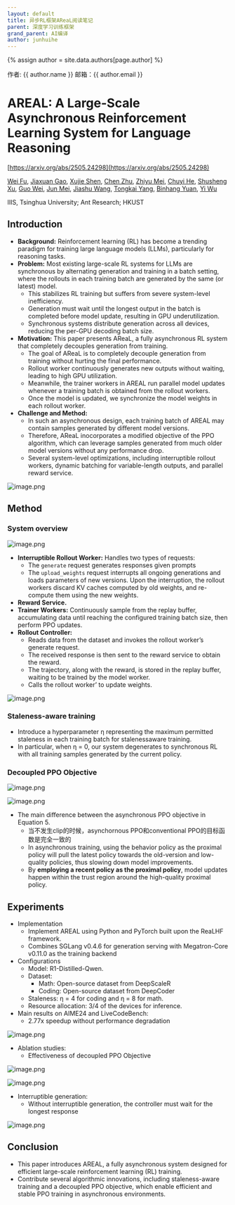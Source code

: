 ```yaml
---
layout: default
title: 异步RL框架AReaL阅读笔记
parent: 深度学习训练框架
grand_parent: AI编译
author: junhuihe
---
```


{% assign author = site.data.authors[page.author] %}
<div> 作者: {{ author.name }}  
 邮箱：{{ author.email }}
</div>

# AREAL: A Large-Scale Asynchronous Reinforcement Learning System for Language Reasoning

[https://arxiv.org/abs/2505.24298](https://arxiv.org/abs/2505.24298)

[Wei Fu](https://arxiv.org/search/cs?searchtype=author&query=Fu,+W), [Jiaxuan Gao](https://arxiv.org/search/cs?searchtype=author&query=Gao,+J), [Xujie Shen](https://arxiv.org/search/cs?searchtype=author&query=Shen,+X), [Chen Zhu](https://arxiv.org/search/cs?searchtype=author&query=Zhu,+C), [Zhiyu Mei](https://arxiv.org/search/cs?searchtype=author&query=Mei,+Z), [Chuyi He](https://arxiv.org/search/cs?searchtype=author&query=He,+C), [Shusheng Xu](https://arxiv.org/search/cs?searchtype=author&query=Xu,+S), [Guo Wei](https://arxiv.org/search/cs?searchtype=author&query=Wei,+G), [Jun Mei](https://arxiv.org/search/cs?searchtype=author&query=Mei,+J), [Jiashu Wang](https://arxiv.org/search/cs?searchtype=author&query=Wang,+J), [Tongkai Yang](https://arxiv.org/search/cs?searchtype=author&query=Yang,+T), [Binhang Yuan](https://arxiv.org/search/cs?searchtype=author&query=Yuan,+B), [Yi Wu](https://arxiv.org/search/cs?searchtype=author&query=Wu,+Y)

IIIS, Tsinghua University; Ant Research; HKUST

## **Introduction**

- **Background:** Reinforcement learning (RL) has become a trending paradigm for training large language models (LLMs), particularly for reasoning tasks.
- **Problem:** Most existing large-scale RL systems for LLMs are synchronous by alternating generation and training in a batch setting, where the rollouts in each training batch are generated by the same (or latest) model.
    - This stabilizes RL training but suffers from severe system-level inefficiency.
    - Generation must wait until the longest output in the batch is completed before model update, resulting in GPU underutilization.
    - Synchronous systems distribute generation across all devices, reducing the per-GPU decoding batch size.
- **Motivation:** This paper presents AReaL, a fully asynchronous RL system that completely decouples generation from training.
    - The goal of AReaL is to completely decouple generation from training without hurting the final performance.
    - Rollout worker continuously generates new outputs without waiting, leading to high GPU utilization.
    - Meanwhile, the trainer workers in AREAL run parallel model updates whenever a training batch is obtained from the rollout workers.
    - Once the model is updated, we synchronize the model weights in each rollout worker.
- **Challenge and Method:**
    - In such an asynchronous design, each training batch of AREAL may contain samples generated by different model versions.
    - Therefore, AReaL inocorporates a modified objective of the PPO algorithm, which can leverage samples generated from much older model versions without any performance drop.
    - Several system-level optimizations, including interruptible rollout workers, dynamic batching for variable-length outputs, and parallel reward service.

![image.png](./AReaL.assets/image.png)

## **Method**

### System overview

![image.png](./AReaL.assets/image%201.png)

- **Interruptible Rollout Worker:** Handles two types of requests:
    - The `generate` request generates responses given prompts
    - The `upload_weights`  request interrupts all ongoing generations and loads parameters of new versions. Upon the interruption, the rollout workers discard KV caches computed by old weights, and re-compute them using the new weights.
- **Reward Service.**
- **Trainer Workers:** Continuously sample from the replay buffer, accumulating data until reaching the configured training batch size, then perform PPO updates.
- **Rollout Controller:**
    - Reads data from the dataset and invokes the rollout worker’s generate request.
    - The received response is then sent to the reward service to obtain the reward.
    - The trajectory, along with the reward, is stored in the replay buffer, waiting to be trained by the model worker.
    - Calls the rollout worker’ to update weights.

![image.png](./AReaL.assets/image%202.png)

### Staleness-aware  training

- Introduce a hyperparameter η representing the maximum permitted staleness in each training batch for stalenessaware training.
- In particular, when η = 0, our system degenerates to synchronous RL with all training samples generated by the current policy.

### Decoupled PPO Objective

![image.png](./AReaL.assets/image%203.png)

![image.png](./AReaL.assets/image%204.png)

- The main difference between the asynchronous PPO objective in Equation 5.
    - 当不发生clip的时候，asynchornous PPO和conventional PPO的目标函数是完全一致的
    - In asynchronous training, using the behavior policy as the proximal policy will pull the latest policy towards the old-version and low-quality policies, thus slowing down model improvements.
    - By **employing a recent policy as the proximal policy**, model updates happen within the trust region around the high-quality proximal policy.

## **Experiments**

- Implementation
    - Implement AREAL using Python and PyTorch built upon the ReaLHF framework.
    - Combines SGLang v0.4.6 for generation serving with Megatron-Core v0.11.0 as the training backend
- Configurations
    - Model: R1-Distilled-Qwen.
    - Dataset:
        - Math: Open-source dataset from DeepScaleR
        - Coding: Open-source dataset from DeepCoder
    - Staleness: η = 4 for coding and η = 8 for math.
    - Resource allocation: 3/4 of the devices for inference.
- Main results on AIME24 and LiveCodeBench:
    - 2.77x speedup without performance degradation

![image.png](./AReaL.assets/image%205.png)

- Ablation studies:
    - Effectiveness of decoupled PPO Objective

![image.png](./AReaL.assets/image%206.png)

![image.png](./AReaL.assets/image%207.png)

- Interruptible generation:
    - Without interruptible generation, the controller must wait for the longest response

![image.png](./AReaL.assets/image%208.png)

## **Conclusion**

- This paper introduces AREAL, a fully asynchronous system designed for efficient large-scale reinforcement learning (RL) training.
- Contribute several algorithmic innovations, including staleness-aware training and a decoupled PPO objective, which enable efficient and stable PPO training in asynchronous environments.
